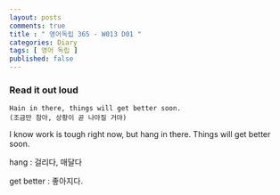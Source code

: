 ```yaml
---
layout: posts
comments: true
title : " 영어독립 365 - W013 D01 "
categories: Diary
tags: [ 영어 독립 ]
published: false
---
```


### Read it out loud

```
Hain in there, things will get better soon.
(조금만 참아, 상황이 곧 나아질 거야)
```

I know work is tough right now, but hang in there. Things will get better soon.

hang
 : 걸리다, 매달다

get better
 : 좋아지다.


